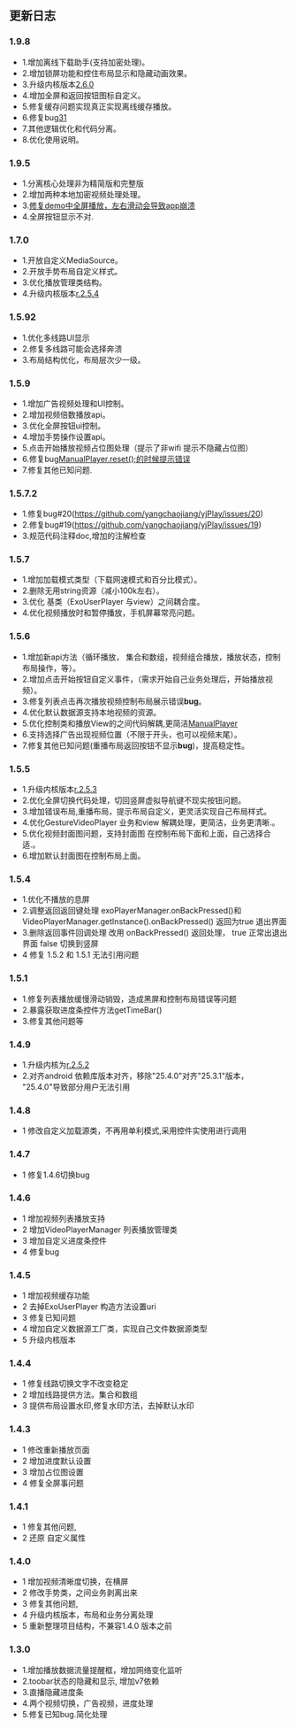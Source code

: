  ## 更新日志
 ### 1.9.8
   * 1.增加离线下载助手(支持加密处理)。
   * 2.增加锁屏功能和控住布局显示和隐藏动画效果。
   * 3.升级内核版本[2.6.0](https://github.com/google/ExoPlayer/blob/release-v2/RELEASENOTES.md#260)
   * 4.增加全屏和返回按钮图标自定义。
   * 5.修复缓存问题实现真正实现离线缓存播放。
   * 6.修复bug[31](https://github.com/yangchaojiang/yjPlay/issues/31)
   * 7.其他逻辑优化和代码分离。
   * 8.优化使用说明。
 ### 1.9.5
   * 1.分离核心处理非为精简版和完整版
   * 2.增加两种本地加密视频处理处理。
   * 3.[修复demo中全屏播放，左右滑动会导致app崩溃](https://github.com/yangchaojiang/yjPlay/issues/29) 
   * 4.全屏按钮显示不对.
 ### 1.7.0
   * 1.开放自定义MediaSource。
   * 2.开放手势布局自定义样式。
   * 3.优化播放管理类结构。 
   * 4.升级内核版本[r.2.5.4](https://github.com/google/ExoPlayer/blob/release-v2/RELEASENOTES.md#r254)
 ### 1.5.92
   * 1.优化多线路UI显示
   * 2.修复多线路可能会选择奔溃
   * 3.布局结构优化，布局层次少一级。
 ### 1.5.9
   * 1.增加广告视频处理和UI控制。
   * 2.增加视频倍数播放api。
   * 3.优化全屏按钮ui控制。
   * 4.增加手势操作设置api。
   * 5.点击开始播放视频占位图处理（提示了非wifi 提示不隐藏占位图）
   * 6.修复bug[ManualPlayer.reset();的时候提示错误](https://github.com/yangchaojiang/yjPlay/issues/23)
   * 7.修复其他已知问题.
  ### 1.5.7.2
   * 1.修复bug#20(https://github.com/yangchaojiang/yjPlay/issues/20)
   * 2.修复bug#19(https://github.com/yangchaojiang/yjPlay/issues/19)
   * 3.规范代码注释doc,增加的注解检查
  ### 1.5.7
   * 1.增加加载模式类型（下载网速模式和百分比模式）。
   * 2.删除无用string资源（减小100k左右）。
   * 3.优化 基类（ExoUserPlayer 与view）之间耦合度。
   * 4.优化视频播放时和暂停播放，手机屏幕常亮问题。
  ### 1.5.6
   * 1.增加新api方法（循环播放， 集合和数组，视频组合播放，播放状态，控制布局操作，等）。
   * 2.增加点击开始按钮自定义事件，（需求开始自己业务处理后，开始播放视频）。
   * 3.修复列表点击再次播放视频控制布局展示错误**bug**。
   * 4.优化默认数据源支持本地视频的资源。
   * 5.优化控制类和播放View的之间代码解耦,更简洁[ManualPlayer](https://github.com/yangchaojiang/yjPlay/blob/master/VideoPlayModule/src/main/java/chuangyuan/ycj/videolibrary/video/ManualPlayer.java)
   * 6.支持选择广告出现视频位置（不限于开头，也可以视频末尾）。
   * 7.修复其他已知问题(重播布局返回按钮不显示**bug**)，提高稳定性。
   ### 1.5.5
   * 1.升级内核版本[r.2.5.3](https://github.com/google/ExoPlayer/blob/release-v2/RELEASENOTES.md#r253)
   * 2.优化全屏切换代码处理，切回竖屏虚拟导航键不现实按钮问题。
   * 3.增加错误布局,重播布局，提示布局自定义，更灵活实现自己布局样式。
   * 4.优化GestureVideoPlayer 业务和view 解耦处理，更简洁，业务更清晰.。
   * 5.优化视频封面图问题，支持封面图 在控制布局下面和上面，自己选择合适.。
   * 6.增加默认封面图在控制布局上面。
   ### 1.5.4
   * 1.优化不播放的息屏
   * 2.调整返回返回键处理 exoPlayerManager.onBackPressed()和VideoPlayerManager.getInstance().onBackPressed()  返回为true 退出界面
   * 3.删除返回事件回调处理 改用 onBackPressed() 返回处理， true 正常出退出界面 false 切换到竖屏
   * 4 修复 1.5.2 和 1.5.1 无法引用问题
   ### 1.5.1
   * 1.修复列表播放缓慢滑动销毁，造成黑屏和控制布局错误等问题
   * 2.暴露获取进度条控件方法getTimeBar()
   * 3.修复其他问题等
   ### 1.4.9
   * 1.升级内核为[r.2.5.2](https://githhub.com/google/ExoPlayer/blob/release-v2/RELEASENOTES.md#r252)
   * 2.对齐android 依赖库版本对齐，移除"25.4.0"对齐"25.3.1"版本， "25.4.0"导致部分用户无法引用
   ### 1.4.8
   * 1 修改自定义加载源类，不再用单利模式,采用控件实使用进行调用
   ### 1.4.7
   * 1 修复1.4.6切换bug
   ### 1.4.6
   * 1 增加视频列表播放支持
   * 2 增加VideoPlayerManager 列表播放管理类
   * 3 增加自定义进度条控件
   * 4 修复bug
   ### 1.4.5
   * 1 增加视频缓存功能
   * 2 去掉ExoUserPlayer 构造方法设置uri
   * 3 修复已知问题
   * 4 增加自定义数据源工厂类，实现自己文件数据源类型
   * 5 升级内核版本
   ### 1.4.4
   * 1  修复线路切换文字不改变稳定
   * 2  增加线路提供方法。集合和数组
   * 3  提供布局设置水印,修复水印方法，去掉默认水印
   ### 1.4.3
   * 1  修改重新播放页面
   * 2  增加进度默认设置
   * 3  增加占位图设置
   * 4  修复全屏事问题
   ###  1.4.1
   * 1 修复其他问题,
   * 2 还原 自定义属性
   ### 1.4.0
   * 1 增加视频清晰度切换，在横屏
   * 2 修改手势类，之间业务剥离出来
   * 3 修复其他问题,
   * 4 升级内核版本，布局和业务分离处理
   * 5 重新整理项目结构，不兼容1.4.0 版本之前

   ### 1.3.0
   * 1.增加播放数据流量提醒框，增加网络变化监听
   * 2.toobar状态的隐藏和显示,  增加v7依赖
   * 3.直播隐藏进度条
   * 4.两个视频切换，广告视频，进度处理
   * 5.修复已知bug.简化处理